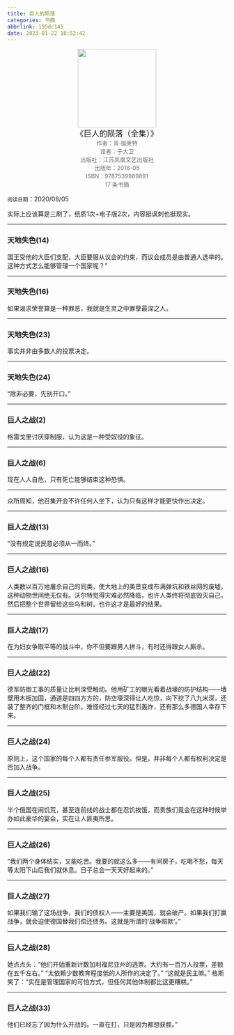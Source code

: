 ```yaml
---
title: 巨人的陨落
categories: 书摘
abbrlink: 195dc145
date: 2023-01-22 10:52:42
---
```


<center><img src="https://wfqqreader-1252317822.image.myqcloud.com/cover/534/823534/t9_823534.jpg" width="180"> </center>
<center><font size=4>《巨人的陨落（全集）》</font></center>
<center><font color='#6e6e6e' size=2>作者：肯·福莱特</font></center>
<center><font color='#6e6e6e' size=2>译者：于大卫</font></center>
<center><font color='#6e6e6e' size=2>出版社：江苏凤凰文艺出版社</font></center>
<center><font color='#6e6e6e' size=2>出版年：2016-05</font></center>
<center><font color='#6e6e6e' size=2>ISBN：9787539989891</font></center>
<center><font color='#6e6e6e' size=2>17 条书摘</font></center>

`阅读日期`：2020/08/05

实际上应该算是三刷了，纸质1次+电子版2次，内容挺讽刺也挺现实。

---

### 天地失色(14)

‍国王受他的大臣们支配，大臣要服从议会的约束，而议会成员是由普通人选举的。这种方式怎么能够管理一个国家呢？”

---

### 天地失色(16)

‍如果渴求荣誉算是一种罪恶，我就是生灵之中罪孽最深之人。

---

### 天地失色(23)

‍事实并非由多数人的投票决定。

---

### 天地失色(24)

‍“除非必要，先别开口。”

---

### 巨人之战(2)

‍格雷戈里讨厌穿制服，认为这是一种受奴役的象征。

---

### 巨人之战(6)

‍现在人人自危，只有死亡能够结束这种恐惧。

---

‍众所周知，他召集开会不许任何人坐下，认为只有这样才能更快作出决定。

---

### 巨人之战(13)

‍“没有规定说民意必须从一而终。”

---

### 巨人之战(16)

‍人类数以百万地屠杀自己的同类，使大地上的美景变成布满弹坑和铁丝网的废墟，这种动物世间绝无仅有。沃尔特觉得灾难必然降临，也许人类终将彻底毁灭自己，然后把整个世界留给这些鸟和树。也许这才是最好的结果。

---

### 巨人之战(17)

‍在为妇女争取平等的战斗中，你不但要跟男人拼斗，有时还得跟女人厮杀。

---

### 巨人之战(22)

‍德军防御工事的质量让比利深受触动。他用矿工的眼光看着战壕的防护结构——墙壁用木板加固，通道是四四方方的，防空壕深得让人吃惊，向下挖了八九米深，还装了整齐的门框和木制台阶。难怪经过七天的猛烈轰炸，还有那么多德国人幸存下来。

---

### 巨人之战(24)

‍原则上，这个国家的每个人都有责任参军服役。但是，并非每个人都有权利决定是否加入战争。

---

### 巨人之战(25)

‍半个俄国在闹饥荒，甚至连前线的战士都在忍饥挨饿，而贵族们竟会在这种时候举办如此豪华的宴会，实在让人匪夷所思。

---

### 巨人之战(26)

‍“我们两个身体结实，又能吃苦。我要的就这么多——有间房子，吃喝不愁，每天等太阳下山后我们就休息。日子总会一天天好起来的。”

---

### 巨人之战(27)

‍如果我们输了这场战争，我们的债权人——主要是美国，就会破产。如果我们打赢战争，就会迫使德国替我们偿还债务。这就是所谓的‘战争赔款’。”

---

### 巨人之战(28)

‍她点点头：“他们开始重新计数加利福尼亚州的选票。大约有一百万人投票，差额在五千左右。” “太依赖少数教育程度低的人所作的决定了。” “这就是民主嘛。” 格斯笑了：“实在是管理国家的可怕方式，但任何其他体制都比这更糟糕。”

---

### 巨人之战(33)

‍他们已经忘了因为什么开战的。一直在打，只是因为都想获胜。”


